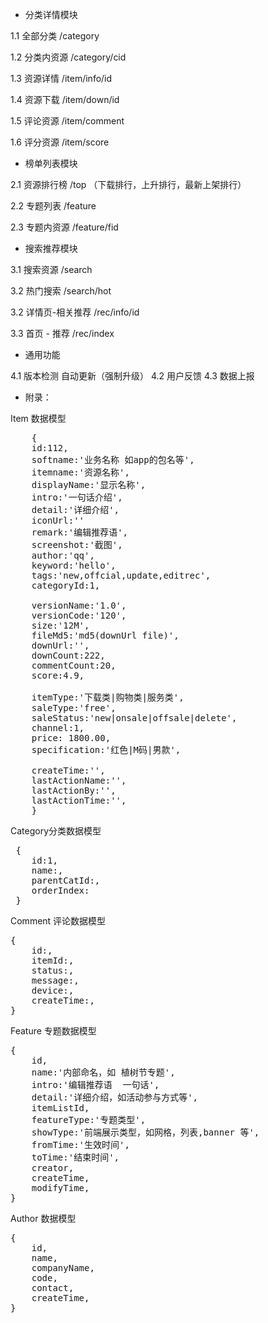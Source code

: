 
* 分类详情模块 

1.1 全部分类 
/category

1.2 分类内资源
/category/cid

1.3 资源详情
/item/info/id

1.4 资源下载
/item/down/id

1.5 评论资源
/item/comment

1.6 评分资源 
/item/score


* 榜单列表模块

2.1 资源排行榜
/top  （下载排行，上升排行，最新上架排行）

2.2 专题列表 
/feature

2.3 专题内资源 
/feature/fid


* 搜索推荐模块

3.1 搜索资源
/search

3.2 热门搜索
/search/hot

3.2 详情页-相关推荐
/rec/info/id

3.3 首页 - 推荐
/rec/index

* 通用功能

4.1 版本检测 自动更新（强制升级）
4.2 用户反馈 
4.3 数据上报 


* 附录：

Item 数据模型
<pre>
    {
    id:112,
    softname:'业务名称 如app的包名等',
    itemname:'资源名称', 
    displayName:'显示名称',
    intro:'一句话介绍',
    detail:'详细介绍',
    iconUrl:''
    remark:'编辑推荐语',
    screenshot:'截图',
    author:'qq',
    keyword:'hello',
    tags:'new,offcial,update,editrec',
    categoryId:1,
    
    versionName:'1.0',
    versionCode:'120',
    size:'12M',
    fileMd5:'md5(downUrl file)',
    downUrl:'',
    downCount:222,
    commentCount:20,
    score:4.9,
    
    itemType:'下载类|购物类|服务类',
    saleType:'free',
    saleStatus:'new|onsale|offsale|delete',
    channel:1,
    price: 1800.00,
    specification:'红色|M码|男款',

    createTime:'',
    lastActionName:'',
    lastActionBy:'',
    lastActionTime:'',
    }
</pre>
Category分类数据模型
<pre>
 {
    id:1,
    name:,
    parentCatId:,
    orderIndex:
 }
</pre>
Comment 评论数据模型
<pre>
{
    id:,
    itemId:,
    status:,
    message:,
    device:,
    createTime:,
}
</pre>
Feature 专题数据模型
<pre>
{
    id,
    name:'内部命名，如 植树节专题',
    intro:'编辑推荐语  一句话',
    detail:'详细介绍，如活动参与方式等',
    itemListId,
    featureType:'专题类型',
    showType:'前端展示类型，如网格，列表,banner 等',
    fromTime:'生效时间',
    toTime:'结束时间',
    creator,
    createTime,
    modifyTime,
}
</pre>
Author 数据模型
<pre>
{
    id,
    name,
    companyName,
    code,
    contact,
    createTime,
}
</pre>
